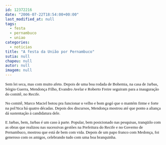 ```yaml
---
id: 12372216
date: "2006-07-22T18:54:00+00:00"
last_modified_at: null
tags:
  - festa
  - pernambuco
  - uniao
categories:
  - noticias
title: "A festa da União por Pernambuco"
sutia: null
chapeu: null
autor: null
imagem: null
---
```

<p><FONT size=2></p>
<p><P><FONT face=Verdana>Sem lei seca, mas com muito afeto. Depois de uma boa rodada de Bohemia, na casa de Jarbas, Sérgio Guerra, Mendonça Filho, Evandro Avelar e Roberto Freire seguiram para a inauguração do comitê, no Recife.</FONT></P></p>
<p><P><FONT face=Verdana>No comitê, Marco Maciel botou pra funcionar o velho e bom gogó que o mantém firme e forte na pol?tica há quatro décadas. Depois dos discursos, Mendonça mostrou até que ponto a aliança dá sustentação à candidatura dele.</FONT></P></p>
<p><P><FONT face=Verdana>E Jarbas, bem, Jarbas é um caso à parte. Popular, bem posicionado nas pesquisas, tranqüilo com as obras que realizou nas sucessivas gestões na Prefeitura do Recife e no Governo de Pernambuco, mostrou que está de bem com vida. Depois de um papo franco com Medonça, foi generoso com os amigos, celebrando tudo com uma boa branquinha.</FONT></P></FONT> </p>
